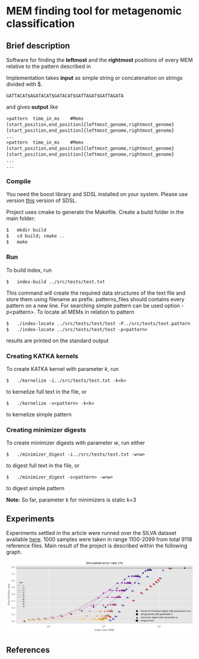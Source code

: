 # MEM finding tool for metagenomic classification

##  Brief description
Software for finding the **leftmost** and the **rightmost** positions of every MEM relative to the pattern described in 


Implementation takes **input** as simple string or concatenation on strings divided with $.
```
GATTACAT$AGATACAT$GATACAT$GATTAGAT$GATTAGATA
```

and gives **output** like
```
>pattern  time_in_ms    #Mems
[start_position,end_position]{leftmost_genome,rightmost_genome}       [start_position,end_position]{leftmost_genome,rightmost_genome}       ...
>pattern  time_in_ms    #Mems
[start_position,end_position]{leftmost_genome,rightmost_genome}       [start_position,end_position]{leftmost_genome,rightmost_genome}       ...
...
```

### Compile
You need the boost library and SDSL installed on your system. Please use version [this](https://github.com/vgteam/sdsl-lite) version of SDSL. 

Project uses cmake to generate the Makefile. Create a build folder in the main folder:
```
$   mkdir build
$   cd build; cmake ..
$   make
```
###  Run
To build index, run

```
$   index-build ../src/tests/test.txt
```

This command will create the required data structures of the text file and store them using filename as prefix.
patterns_files should contains every pattern on a new line. For searching simple pattern can be used option -p\<pattern\>.
To locate all MEMs in relation to pattern
```
$   ./index-locate ../src/tests/test/test -P../src/tests/test.pattern
$   ./index-locate ../src/tests/test/test -p<pattern>
```
results are printed on the standard output

###  Creating KATKA kernels
To create KATKA kernel with parameter *k*, run
```
$   ./kernelize -i../src/tests/test.txt -k<k>
``` 
to kernelize full text in the file, or 

```
$   ./kernelize -s<pattern> -k<k>
``` 
to kernelize simple pattern

###  Creating minimizer digests
To create minimizer digests with parameter *w*, run either
```
$   ./minimizer_digest -i../src/tests/test.txt -w<w>
``` 
to digest full text in the file, or 

```
$   ./minimizer_digest -s<pattern> -w<w>
``` 
to digest simple pattern

**Note:** So far, parameter k for minimizers is static k=3

##  Experiments
Experiments settled in the article were runned over the SILVA dataset available [here](https://www.arb-silva.de/download/arb-files/). 1000 samples were taken in range 1100-2099 from total 9118 reference files. Main result of the project is described within the following graph.

![graph](1000genomes_simulated_error_rate_1p_w_lines.png?raw=true "Title")

##   References
